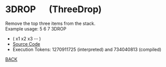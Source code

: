 # 3DROP &emsp; (ThreeDrop)
Remove the top three items from the stack.<br/>Example usage: 5 6 7 3DROP
* ( x1 x2 x3 -- )
* [Source Code](../words/shando/ThreeDrop.cs)
* Execution Tokens: 1270911725 (interpreted) and 734040813 (compiled)


[BACK](builtins.md#ThreeDrop)
